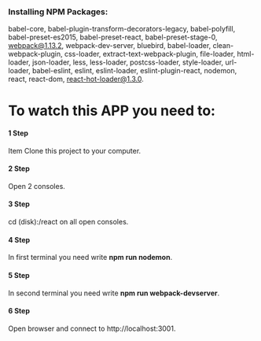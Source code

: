 
### Installing NPM Packages:
babel-core, babel-plugin-transform-decorators-legacy, babel-polyfill, babel-preset-es2015, babel-preset-react, babel-preset-stage-0, webpack@1.13.2, webpack-dev-server, bluebird, babel-loader, clean-webpack-plugin, css-loader, extract-text-webpack-plugin, file-loader, html-loader, json-loader, less, less-loader, postcss-loader, style-loader, url-loader, babel-eslint, eslint, eslint-loader, eslint-plugin-react, nodemon, react, react-dom, react-hot-loader@1.3.0. 

# To watch this APP you need to:
#### 1 Step  
Item Clone this project to your computer. 
#### 2 Step
Open 2 consoles. 
#### 3 Step
 cd (disk):/react on all open consoles. 
#### 4 Step
In first terminal you need write **npm run nodemon**. 
#### 5 Step
In second terminal you need write **npm run webpack-devserver**. 
#### 6 Step
Open browser and connect to http://localhost:3001.  
